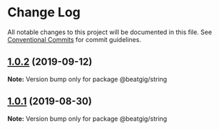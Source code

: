 # Change Log

All notable changes to this project will be documented in this file.
See [Conventional Commits](https://conventionalcommits.org) for commit guidelines.

## [1.0.2](https://github.com/beatgig/midi/compare/@beatgig/string@1.0.1...@beatgig/string@1.0.2) (2019-09-12)

**Note:** Version bump only for package @beatgig/string





## [1.0.1](https://github.com/beatgig/midi/compare/@beatgig/string@1.0.0...@beatgig/string@1.0.1) (2019-08-30)

**Note:** Version bump only for package @beatgig/string
